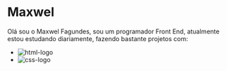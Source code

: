 # Maxwel

Olá sou o Maxwel Fagundes, sou um programador Front End, atualmente estou estudando diariamente, fazendo bastante projetos com:

- <img src="https://img.shields.io/badge/HTML5-E34F26?style=for-the-badge&logo=html5&logoColor=white" alt="html-logo" />
- <img src="https://img.shields.io/badge/CSS3-1572B6?style=for-the-badge&logo=css3&logoColor=white"  alt="css-logo" />
